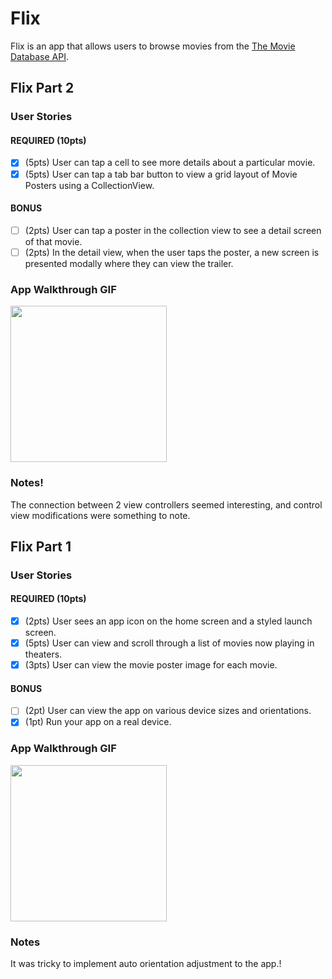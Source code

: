 # Flix

Flix is an app that allows users to browse movies from the [The Movie Database API](http://docs.themoviedb.apiary.io/#).

## Flix Part 2

### User Stories

#### REQUIRED (10pts)
- [X] (5pts) User can tap a cell to see more details about a particular movie.
- [X] (5pts) User can tap a tab bar button to view a grid layout of Movie Posters using a CollectionView.

#### BONUS
- [ ] (2pts) User can tap a poster in the collection view to see a detail screen of that movie.
- [ ] (2pts) In the detail view, when the user taps the poster, a new screen is presented modally where they can view the trailer.

### App Walkthrough GIF

<img src="https://i.imgur.com/pqkwKD3.gif" width=250><br>

### Notes!

The connection between 2 view controllers seemed interesting, and control view modifications were something to note.



## Flix Part 1

### User Stories

#### REQUIRED (10pts)
- [X] (2pts) User sees an app icon on the home screen and a styled launch screen.
- [X] (5pts) User can view and scroll through a list of movies now playing in theaters.
- [X] (3pts) User can view the movie poster image for each movie.

#### BONUS
- [ ] (2pt) User can view the app on various device sizes and orientations.
- [X] (1pt) Run your app on a real device.

### App Walkthrough GIF
<img src="https://i.imgur.com/bJrfzTs.gif" width=250><br>

### Notes
It was tricky to implement auto orientation adjustment to the app.!
